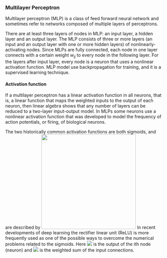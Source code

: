 ### Multilayer Perceptron
Multilayer perceptron (MLP) is a class of feed forward neural network and sometimes refer to networks composed of multiple layers of perceptrons. 

There are at least three layers of nodes in MLP: an input layer, a hidden layer and an output layer. The MLP consists of three or more layers (an input and an output layer with one or more hidden layers) of nonlinearly-activating nodes. Since MLPs are fully connected, each node in one layer connects with a certain weight $w_{ij}$ to every node in the following layer.
For the layers after input layer, every node is a neuron that uses a nonlinear activation function. MLP model use backpropagation for training, and it is a supervised learning technique.

#### Activation function
If a multilayer perceptron has a linear activation function in all neurons, that is, a linear function that maps the weighted inputs to the output of each neuron, then linear algebra shows that any number of layers can be reduced to a two-layer input-output model. In MLPs some neurons use a nonlinear activation function that was developed to model the frequency of action potentials, or firing, of biological neurons.

The two historically common activation functions are both sigmoids, and are described by <img src="https://wikimedia.org/api/rest_v1/media/math/render/svg/167e8b5c38130ec92a2771bc384658772f387d02" width="300"/> In recent developments of deep learning the rectifier linear unit (ReLU) is more frequently used as one of the possible ways to overcome the numerical problems related to the sigmoids. Here <img src="https://render.githubusercontent.com/render/math?math=y_{i}"> is the output of the ith node (neuron) and <img src="https://render.githubusercontent.com/render/math?math=v_{i}"> is the weighted sum of the input connections. 
